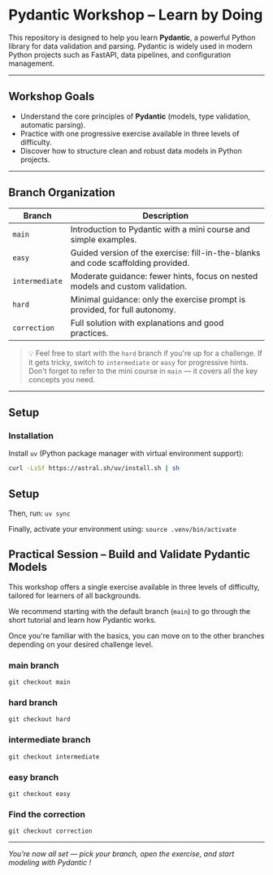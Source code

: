 # Pydantic Workshop – Learn by Doing

This repository is designed to help you learn **Pydantic**, a powerful Python library for data validation and parsing.
Pydantic is widely used in modern Python projects such as FastAPI, data pipelines, and configuration management.

---

## Workshop Goals

- Understand the core principles of **Pydantic** (models, type validation, automatic parsing).
- Practice with one progressive exercise available in three levels of difficulty.
- Discover how to structure clean and robust data models in Python projects.

---

## Branch Organization

| Branch         | Description                                                                 |
|----------------|-----------------------------------------------------------------------------|
| `main`         | Introduction to Pydantic with a mini course and simple examples.           |
| `easy`         | Guided version of the exercise: fill-in-the-blanks and code scaffolding provided. |
| `intermediate` | Moderate guidance: fewer hints, focus on nested models and custom validation. |
| `hard`         | Minimal guidance: only the exercise prompt is provided, for full autonomy. |
| `correction`   | Full solution with explanations and good practices.                         |

> 💡 Feel free to start with the `hard` branch if you're up for a challenge.
> If it gets tricky, switch to `intermediate` or `easy` for progressive hints.
> Don't forget to refer to the mini course in `main` — it covers all the key concepts you need.

---

## Setup

### Installation

Install `uv` (Python package manager with virtual environment support):

```bash
curl -LsSf https://astral.sh/uv/install.sh | sh
```

## Setup

Then, run: `uv sync`

Finally, activate your environment using: `source .venv/bin/activate`

## Practical Session – Build and Validate Pydantic Models

This workshop offers a single exercise available in three levels of difficulty, tailored for learners of all backgrounds.

We recommend starting with the default branch (`main`) to go through the short tutorial and learn how Pydantic works.

Once you're familiar with the basics, you can move on to the other branches depending on your desired challenge level.


### main branch

`git checkout main`

### hard branch

`git checkout hard`

### intermediate branch

`git checkout intermediate`

### easy branch
`git checkout easy`

### Find the correction
`git checkout correction`

---
*You're now all set — pick your branch, open the exercise, and start modeling with Pydantic !*

